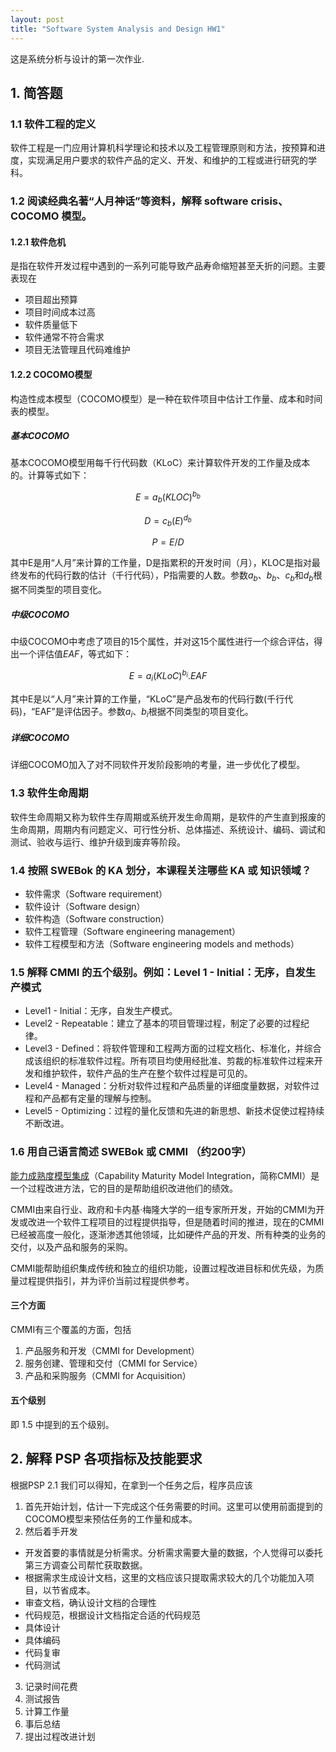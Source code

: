 ```yaml
---
layout: post
title: "Software System Analysis and Design HW1"
---
```

这是系统分析与设计的第一次作业.

## 1. 简答题
### 1.1 软件工程的定义
软件工程是一门应用计算机科学理论和技术以及工程管理原则和方法，按预算和进度，实现满足用户要求的软件产品的定义、开发、和维护的工程或进行研究的学科。

### 1.2 阅读经典名著“人月神话”等资料，解释 software crisis、COCOMO 模型。
#### 1.2.1 软件危机
是指在软件开发过程中遇到的一系列可能导致产品寿命缩短甚至夭折的问题。主要表现在
- 项目超出预算
- 项目时间成本过高
- 软件质量低下
- 软件通常不符合需求
- 项目无法管理且代码难维护

#### 1.2.2 COCOMO模型
构造性成本模型（COCOMO模型）是一种在软件项目中估计工作量、成本和时间表的模型。
##### 基本COCOMO
基本COCOMO模型用每千行代码数（KLoC）来计算软件开发的工作量及成本的。计算等式如下：

$$E = a_b(KLOC)^{b_b}$$

$$D = c_b(E)^{d_b}$$

$$P = E / D$$

其中E是用“人月”来计算的工作量，D是指累积的开发时间（月），KLOC是指对最终发布的代码行数的估计（千行代码），P指需要的人数。参数$a_b$、$b_b$、$c_b$和$d_b$根据不同类型的项目变化。
##### 中级COCOMO
中级COCOMO中考虑了项目的15个属性，并对这15个属性进行一个综合评估，得出一个评估值$EAF$，等式如下：

$$E = a_i(KLoC)^{b_i}.EAF$$

其中E是以“人月”来计算的工作量，“KLoC”是产品发布的代码行数(千行代码)，“EAF”是评估因子。参数$a_i$、$b_i$根据不同类型的项目变化。

##### 详细COCOMO
详细COCOMO加入了对不同软件开发阶段影响的考量，进一步优化了模型。

### 1.3 软件生命周期
软件生命周期又称为软件生存周期或系统开发生命周期，是软件的产生直到报废的生命周期，周期内有问题定义、可行性分析、总体描述、系统设计、编码、调试和测试、验收与运行、维护升级到废弃等阶段。

### 1.4 按照 SWEBok 的 KA 划分，本课程关注哪些 KA 或 知识领域？
- 软件需求（Software requirement）
- 软件设计（Software design）
- 软件构造（Software construction）
- 软件工程管理（Software engineering management）
- 软件工程模型和方法（Software engineering models and methods）

### 1.5 解释 CMMI 的五个级别。例如：Level 1 - Initial：无序，自发生产模式
- Level1 - Initial：无序，自发生产模式。
- Level2 - Repeatable：建立了基本的项目管理过程，制定了必要的过程纪律。
- Level3 - Defined：将软件管理和工程两方面的过程文档化、标准化，并综合成该组织的标准软件过程。所有项目均使用经批准、剪裁的标准软件过程来开发和维护软件，软件产品的生产在整个软件过程是可见的。
- Level4 - Managed：分析对软件过程和产品质量的详细度量数据，对软件过程和产品都有定量的理解与控制。
- Level5 - Optimizing：过程的量化反馈和先进的新思想、新技术促使过程持续不断改进。

### 1.6 用自己语言简述 SWEBok 或 CMMI （约200字）
[能力成熟度模型集成](https://zh.wikipedia.org/wiki/%E8%83%BD%E5%8A%9B%E6%88%90%E7%86%9F%E5%BA%A6%E6%A8%A1%E5%9E%8B%E9%9B%86%E6%88%90#%E6%A6%82%E8%BF%B0)（Capability Maturity Model Integration，简称CMMI）是一个过程改进方法，它的目的是帮助组织改进他们的绩效。

CMMI由来自行业、政府和卡内基·梅隆大学的一组专家所开发，开始的CMMI为开发或改进一个软件工程项目的过程提供指导，但是随着时间的推进，现在的CMMI已经被高度一般化，逐渐渗透其他领域，比如硬件产品的开发、所有种类的业务的交付，以及产品和服务的采购。

CMMI能帮助组织集成传统和独立的组织功能，设置过程改进目标和优先级，为质量过程提供指引，并为评价当前过程提供参考。
#### 三个方面
CMMI有三个覆盖的方面，包括
1. 产品服务和开发（CMMI for Development）
2. 服务创建、管理和交付（CMMI for Service）
3. 产品和采购服务（CMMI for Acquisition）

#### 五个级别
即 1.5 中提到的五个级别。

## 2. 解释 PSP 各项指标及技能要求
根据PSP 2.1 我们可以得知，在拿到一个任务之后，程序员应该
1. 首先开始计划，估计一下完成这个任务需要的时间。这里可以使用前面提到的COCOMO模型来预估任务的工作量和成本。
2. 然后着手开发
- 开发首要的事情就是分析需求。分析需求需要大量的数据，个人觉得可以委托第三方调查公司帮忙获取数据。
- 根据需求生成设计文档，这里的文档应该只提取需求较大的几个功能加入项目，以节省成本。
- 审查文档，确认设计文档的合理性
- 代码规范，根据设计文档指定合适的代码规范
- 具体设计
- 具体编码
- 代码复审
- 代码测试

3. 记录时间花费
4. 测试报告
5. 计算工作量
6. 事后总结
7. 提出过程改进计划

